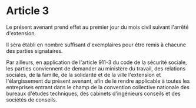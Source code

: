 # Article 3

Le présent avenant prend effet au premier jour du mois civil suivant l'arrêté d'extension.

Il sera établi en nombre suffisant d'exemplaires pour être remis à chacune des parties signataires.

Par ailleurs, en application de l'article 911-3 du code de la sécurité sociale, les parties conviennent de demander au ministère du travail, des relations sociales, de la famille, de la solidarité et de la ville l'extension et l'élargissement du présent avenant, afin de le rendre applicable à toutes les entreprises entrant dans le champ de la convention collective nationale des bureaux d'études techniques, des cabinets d'ingénieurs conseils et des sociétés de conseils.

